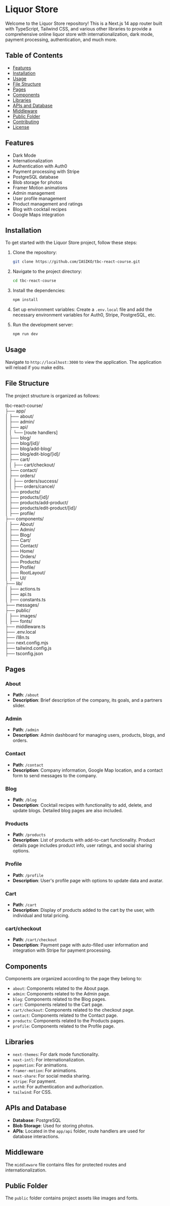 # Liquor Store

Welcome to the Liquor Store repository! This is a Next.js 14 app router built with TypeScript, Tailwind CSS, and various other libraries to provide a comprehensive online liquor store with internationalization, dark mode, payment processing, authentication, and much more.

## Table of Contents

- [Features](#features)
- [Installation](#installation)
- [Usage](#usage)
- [File Structure](#file-structure)
- [Pages](#pages)
- [Components](#components)
- [Libraries](#libraries)
- [APIs and Database](#apis-and-database)
- [Middleware](#middleware)
- [Public Folder](#public-folder)
- [Contributing](#contributing)
- [License](#license)

## Features

- Dark Mode
- Internationalization
- Authentication with Auth0
- Payment processing with Stripe
- PostgreSQL database
- Blob storage for photos
- Framer Motion animations
- Admin management
- User profile management
- Product management and ratings
- Blog with cocktail recipes
- Google Maps integration

## Installation

To get started with the Liquor Store project, follow these steps:

1. Clone the repository:
    ```bash
    git clone https://github.com/IASIKO/tbc-react-course.git
    ```

2. Navigate to the project directory:
    ```bash
    cd tbc-react-course
    ```

3. Install the dependencies:
    ```bash
    npm install
    ```

4. Set up environment variables:
    Create a `.env.local` file and add the necessary environment variables for Auth0, Stripe, PostgreSQL, etc.

5. Run the development server:
    ```bash
    npm run dev
    ```

## Usage

Navigate to `http://localhost:3000` to view the application. The application will reload if you make edits.

## File Structure

The project structure is organized as follows:

tbc-react-course/<br/> 
├── app/ <br/> 
│   ├── about/ <br/> 
│   ├── admin/ <br/> 
│   ├── api/ <br/> 
│   │   └── [route handlers]<br/> 
│   ├── blog/<br/> 
│   ├── blog/[id]/<br/> 
│   ├── blog/add-blog/<br/> 
│   ├── blog/edit-blog/[id]/<br/> 
│   ├── cart/<br/> 
│   │   ├── cart/checkout/<br/> 
│   ├── contact/<br/> 
│   ├── orders/<br/> 
│   │   ├── orders/success/<br/> 
│   │   ├── orders/cancel/<br/> 
│   ├── products/<br/> 
│   ├── products/[id]/<br/> 
│   ├── products/add-product/<br/> 
│   ├── products/edit-product/[id]/<br/> 
│   ├── profile/<br/> 
├── components/<br/> 
│   ├── About/<br/> 
│   ├── Admin/<br/> 
│   ├── Blog/<br/> 
│   ├── Cart/<br/> 
│   ├── Contact/<br/> 
│   ├── Home/<br/> 
│   ├── Orders/<br/> 
│   ├── Products/<br/> 
│   ├── Profile/<br/> 
│   ├── RootLayout/<br/> 
│   ├── UI/<br/> 
├── lib/<br/> 
│   ├── actions.ts<br/> 
│   ├── api.ts<br/> 
│   ├── constants.ts<br/> 
├── messages/<br/> 
├── public/<br/> 
│   ├── images/<br/> 
│   ├── fonts/<br/> 
├── middleware.ts<br/> 
├── .env.local<br/> 
├── i18n.ts<br/> 
├── next.config.mjs<br/> 
├── tailwind.config.js<br/> 
├── tsconfig.json<br/> 

## Pages

### About

- **Path**: `/about`
- **Description**: Brief description of the company, its goals, and a partners slider.

### Admin

- **Path**: `/admin`
- **Description**: Admin dashboard for managing users, products, blogs, and orders.

### Contact

- **Path**: `/contact`
- **Description**: Company information, Google Map location, and a contact form to send messages to the company.

### Blog

- **Path**: `/blog`
- **Description**: Cocktail recipes with functionality to add, delete, and update blogs. Detailed blog pages are also included.

### Products

- **Path**: `/products`
- **Description**: List of products with add-to-cart functionality. Product details page includes product info, user ratings, and social sharing options.

### Profile

- **Path**: `/profile`
- **Description**: User's profile page with options to update data and avatar.

### Cart

- **Path**: `/cart`
- **Description**: Display of products added to the cart by the user, with individual and total pricing.

### cart/checkout

- **Path**: `/cart/checkout`
- **Description**: Payment page with auto-filled user information and integration with Stripe for payment processing.

## Components

Components are organized according to the page they belong to:

- `about`: Components related to the About page.
- `admin`: Components related to the Admin page.
- `blog`: Components related to the Blog pages.
- `cart`: Components related to the Cart page.
- `cart/checkout`: Components related to the checkout page.
- `contact`: Components related to the Contact page.
- `products`: Components related to the Products pages.
- `profile`: Components related to the Profile page.

## Libraries

- `next-themes`: For dark mode functionality.
- `next-intl`: For internationalization.
- `popmotion`: For animations.
- `framer-motion`: For animations.
- `next-share`: For social media sharing.
- `stripe`: For payment.
- `auth0`: For authentication and authorization.
- `tailwind`: For CSS.

## APIs and Database

- **Database**: PostgreSQL
- **Blob Storage**: Used for storing photos.
- **APIs**: Located in the `app/api` folder, route handlers are used for database interactions.

## Middleware

The `middleware` file contains files for protected routes and internationalization.

## Public Folder

The `public` folder contains project assets like images and fonts.
